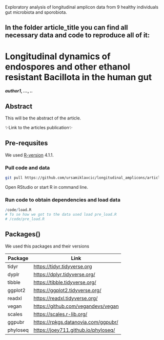 Exploratory analysis of longitudinal amplicon data from 9 healthy individuals gut microbiota and sporobiota. 

## In the folder article_title you can find all necessary data and code to reproduce all of it:

# Longitudinal dynamics of endospores and other ethanol resistant Bacillota in the human gut
#### _author1_, _..._, _.._

## Abstract
This will be the abstract of the
article.

✨Link to the articles publication✨

## Pre-requsites

We used [R-version](https://cran.r-project.org/bin/windows/base/old/4.1.1/) 4.1.1.

### Pull code and data

```bash
git pull https://github.com/ursamiklavcic/longitudinal_amplicons/article_title
```

Open RStudio or start R in command line.

### Run code to obtain dependencies and load data

```R
/code/load.R
# To se how we got to the data used load pre_load.R
# /code/pre_load.R
```

## Packages()
We used this packages and their versions

| Package | Link |
| ------ | ------ | 
| tidyr | https://tidyr.tidyverse.org |
| dyplr | https://dplyr.tidyverse.org/ |
| tibble | https://tibble.tidyverse.org/ |
| ggplot2 | https://ggplot2.tidyverse.org/ |
| readxl | https://readxl.tidyverse.org/ | 
| vegan | https://github.com/vegandevs/vegan |
| scales | https://scales.r-lib.org/ |
| ggpubr | https://rpkgs.datanovia.com/ggpubr/ | 
| phyloseq | https://joey711.github.io/phyloseq/ |
